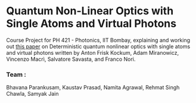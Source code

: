 # Quantum Non-Linear Optics with Single Atoms and Virtual Photons
Course Project for PH 421 - Photonics, IIT Bombay, explaining and working out [this paper](https://journals.aps.org/pra/pdf/10.1103/PhysRevA.95.063849) on Deterministic quantum nonlinear optics with single atoms and virtual photons written by Anton Frisk Kockum, Adam Miranowicz, Vincenzo Macrì, Salvatore Savasta, and Franco Nori.

### Team : 

Bhavana Parankusam, Kaustav Prasad, Namita Agrawal, Rehmat Singh Chawla, Samyak Jain
